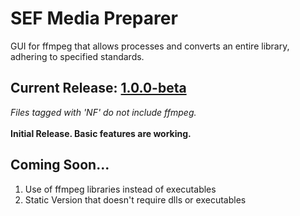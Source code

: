# SEF Media Preparer
GUI for ffmpeg that allows processes and converts an entire library, adhering to specified standards.

## Current Release: [1.0.0-beta](https://github.com/alecselle/sefmediapreparer/releases)
*Files tagged with 'NF' do not include ffmpeg.*<br/><br/>
**Initial Release. Basic features are working.**

## Coming Soon...
1. Use of ffmpeg libraries instead of executables
2. Static Version that doesn't require dlls or executables
